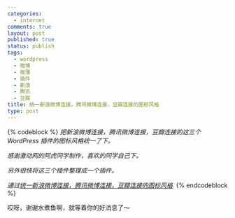 ```yaml
--- 
categories: 
  - internet
comments: true
layout: post
published: true
status: publish
tags: 
  - wordpress
  - 微博
  - 微薄
  - 插件
  - 新浪
  - 腾讯
  - 豆瓣
title: 统一新浪微博连接，腾讯微博连接，豆瓣连接的图标风格
type: post
---
```

{% codeblock %}
<em>把新浪微博连接，腾讯微博连接，豆瓣连接的这三个 WordPress 插件的图标风格统一了下。</em>

<em>感谢激动网的阿虎同学制作，喜欢的同学自己下。</em>

<em>另外很快将这三个插件整理成一个插件。</em>

<em>通过<a href="http://fairyfish.net/m/unified-connect-button-style/?utm_source=fairyfishfeed&utm_medium=feed&utm_campaign=Feed">统一新浪微博连接，腾讯微博连接，豆瓣连接的图标风格</a>.</em>
{% endcodeblock %}

哎呀，谢谢水煮鱼啊，就等着你的好消息了～
